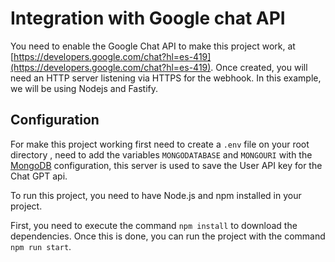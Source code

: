 # Integration with Google chat API

You need to enable the Google Chat API to make this project work, at [https://developers.google.com/chat?hl=es-419](https://developers.google.com/chat?hl=es-419). Once created, you will need an HTTP server listening via HTTPS for the webhook. In this example, we will be using Nodejs and Fastify.

## Configuration

For make this project working first need to create a `.env` file on your root directory , need to add the variables `MONGODATABASE` and `MONGOURI` with the [MongoDB](https://www.mongodb.com/) configuration, this server is used to save the User API key for the Chat GPT api.

To run this project, you need to have Node.js and npm installed in your project.

First, you need to execute the command `npm install` to download the dependencies. Once this is done, you can run the project with the command `npm run start`.